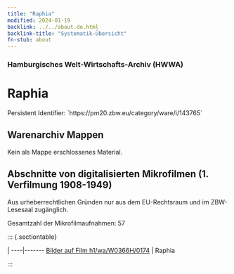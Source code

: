 ```yaml
---
title: "Raphia"
modified: 2024-01-19
backlink: ../../about.de.html
backlink-title: "Systematik-Übersicht"
fn-stub: about
---
```


### Hamburgisches Welt-Wirtschafts-Archiv (HWWA)

# Raphia

<div class="hint">Persistent Identifier: `https://pm20.zbw.eu/category/ware/i/143765`</div>







## Warenarchiv Mappen





Kein als Mappe erschlossenes Material.



<a id="filmsections" />

## Abschnitte von digitalisierten Mikrofilmen (1. Verfilmung 1908-1949)

<p>Aus urheberrechtlichen Gründen nur aus dem EU-Rechtsraum und im ZBW-Lesesaal zugänglich.</p>


<p>Gesamtzahl der Mikrofilmaufnahmen: 57</p>





::: {.sectiontable}

 | 
----|-------
<a class="btn" href="https://pm20.zbw.eu/film/h1/wa/W0366H/0174" rel="nofollow">Bilder auf Film h1/wa/W0366H/0174</a> | Raphia


:::

















